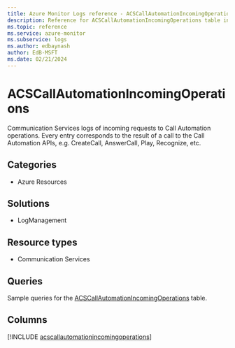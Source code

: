 ```yaml
---
title: Azure Monitor Logs reference - ACSCallAutomationIncomingOperations
description: Reference for ACSCallAutomationIncomingOperations table in Azure Monitor Logs.
ms.topic: reference
ms.service: azure-monitor
ms.subservice: logs
ms.author: edbaynash
author: EdB-MSFT
ms.date: 02/21/2024
---
```


# ACSCallAutomationIncomingOperations

Communication Services logs of incoming requests to Call Automation operations. Every entry corresponds to the result of a call to the Call Automation APIs, e.g. CreateCall, AnswerCall, Play, Recognize, etc.


## Categories

- Azure Resources

## Solutions

- LogManagement

## Resource types

- Communication Services

## Queries

 Sample queries for the [ACSCallAutomationIncomingOperations](/azure/azure-monitor/reference/queries/acscallautomationincomingoperations) table.


## Columns
  
[!INCLUDE [acscallautomationincomingoperations](.././tables/includes/acscallautomationincomingoperations-include.md)]
